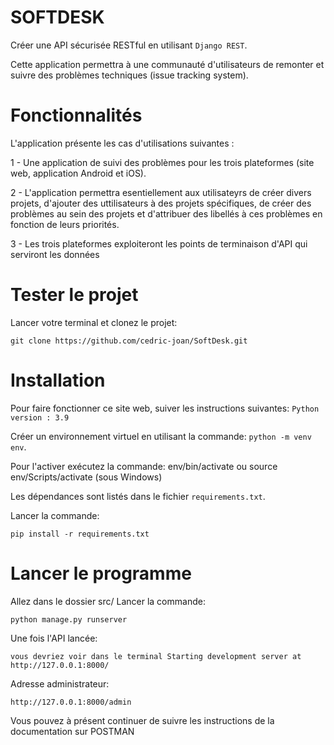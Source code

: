 # SOFTDESK

Créer une API sécurisée RESTful en utilisant ``Django REST``.


Cette application permettra à une communauté d'utilisateurs de remonter et suivre des problèmes techniques (issue tracking system).

# Fonctionnalités
L'application présente les cas d'utilisations suivantes :

1 - Une application de suivi des problèmes pour les trois plateformes (site web, application Android et iOS).

2 - L'application permettra esentiellement aux utilisateyrs de créer divers projets, d'ajouter des uttilisateurs à des projets spécifiques, de créer des problèmes au sein des projets et d'attribuer des libellés à ces problèmes en fonction de leurs priorités.

3 - Les trois plateformes exploiteront les points de terminaison d'API qui serviront les données


# Tester le projet

Lancer votre terminal et clonez le projet:

    git clone https://github.com/cedric-joan/SoftDesk.git


# Installation

Pour faire fonctionner ce site web, suiver les instructions suivantes:
``Python version : 3.9``

Créer un environnement virtuel en utilisant la commande: ``python -m venv env``.

Pour l'activer exécutez la commande: env/bin/activate ou source env/Scripts/activate (sous Windows)

Les dépendances sont listés dans le fichier `requirements.txt`.

Lancer la commande: 
```
pip install -r requirements.txt
```

# Lancer le programme

Allez dans le dossier src/ Lancer la commande:
```
python manage.py runserver
```

Une fois l'API lancée:
```
vous devriez voir dans le terminal Starting development server at http://127.0.0.1:8000/
```
Adresse administrateur:
```
http://127.0.0.1:8000/admin
```
Vous pouvez à présent continuer de suivre les instructions de la documentation sur POSTMAN


